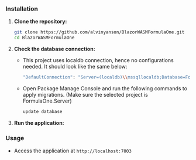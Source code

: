 ### Installation
1. **Clone the repository:**
    ```bash
    git clone https://github.com/alvinyanson/BlazorWASMFormulaOne.git
    cd BlazorWASMFormulaOne
    ```

2. **Check the database connection:**
    - This project uses localdb connection, hence no configurations needed. It should look like the same below:
      ```bash
      "DefaultConnection": "Server=(localdb)\\mssqllocaldb;Database=FormulaOneDb;Trusted_Connection=True;MultipleActiveResultSets=true"
      ```
    
    - Open Package Manage Console and run the following commands to apply migrations. (Make sure the selected project is FormulaOne.Server)
      ```bash
      update database
      ```

3. **Run the application:**

### Usage
- Access the application at `http://localhost:7003`
